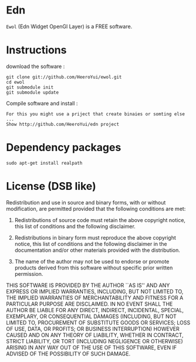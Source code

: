 Edn
====

`Ewol` (Edn Widget OpenGl Layer) is a FREE software.

Instructions
============

download the software :

	git clone git://github.com/HeeroYui/ewol.git
	cd ewol
	git submodule init
	git submodule update

Compile software and install :

	For this you might use a priject that create binaies or somting else ...
	Show http://github.com/HeeroYui/edn project

Dependency packages
===================

	sudo apt-get install realpath

License (DSB like)
==================

Redistribution and use in source and binary forms, with or without
modification, are permitted provided that the following conditions
are met:

  1. Redistributions of source code must retain the above copyright
     notice, this list of conditions and the following disclaimer.

  2. Redistributions in binary form must reproduce the above copyright
     notice, this list of conditions and the following disclaimer in
     the documentation and/or other materials provided with the
     distribution.

  3. The name of the author may not be used to endorse or promote
     products derived from this software without specific prior
     written permission.

THIS SOFTWARE IS PROVIDED BY THE AUTHOR ``AS IS'' AND ANY EXPRESS OR
IMPLIED WARRANTIES, INCLUDING, BUT NOT LIMITED TO, THE IMPLIED
WARRANTIES OF MERCHANTABILITY AND FITNESS FOR A PARTICULAR PURPOSE
ARE DISCLAIMED. IN NO EVENT SHALL THE AUTHOR BE LIABLE FOR ANY DIRECT,
INDIRECT, INCIDENTAL, SPECIAL, EXEMPLARY, OR CONSEQUENTIAL DAMAGES
(INCLUDING, BUT NOT LIMITED TO, PROCUREMENT OF SUBSTITUTE GOODS OR
SERVICES; LOSS OF USE, DATA, OR PROFITS; OR BUSINESS INTERRUPTION)
HOWEVER CAUSED AND ON ANY THEORY OF LIABILITY, WHETHER IN CONTRACT,
STRICT LIABILITY, OR TORT (INCLUDING NEGLIGENCE OR OTHERWISE) ARISING
IN ANY WAY OUT OF THE USE OF THIS SOFTWARE, EVEN IF ADVISED OF THE
POSSIBILITY OF SUCH DAMAGE.

